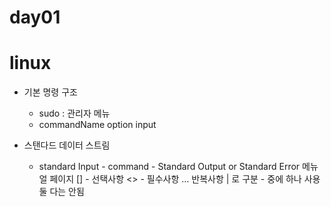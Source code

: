 # day01 
# linux
- 기본 명령 구조 
  - sudo : 관리자 메뉴 
  - commandName option input

- 스탠다드 데이터 스트림 
  - standard Input - command - Standard Output or Standard Error
메뉴얼 페이지 
[] - 선택사항 
<> - 필수사항
… 반복사항
| 로 구분 - 중에 하나 사용 둘 다는 안됨 